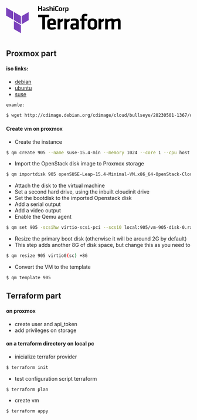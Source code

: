 <a href="https://terraform.io">
    <svg width="313" height="88" viewBox="0 0 313 88" fill="none" xmlns="http://www.w3.org/2000/svg"><path d="M98.46 30.46H87.21v-6.72h30.121v6.72h-11.25v33.6h-7.62v-33.6z" fill="#000"></path><path d="M125.291 58.59a30.77 30.77 0 009-1.39l1.15 5.56a31.65 31.65 0 01-10.86 1.88c-9.25 0-12.46-4.3-12.46-11.38v-7.8c0-6.23 2.78-11.49 12.22-11.49 9.44 0 11.56 5.5 11.56 11.85v6.3h-16.32v1.51c0 3.57 1.23 4.96 5.71 4.96zm-5.71-12.4h9.38v-1.46c0-2.78-.85-4.71-4.48-4.71-3.63 0-4.9 1.93-4.9 4.71v1.46zm36.08-5.45a56.603 56.603 0 00-7.81 4.3v19.02h-7.38V34.57h6.23l.49 3.27a32.648 32.648 0 017.74-3.87l.73 6.77zm18.019 0a57.125 57.125 0 00-7.8 4.3v19.02h-7.38V34.57h6.23l.48 3.27a32.764 32.764 0 017.75-3.87l.72 6.77zm24.681 23.32h-6.05l-.54-2a16.153 16.153 0 01-8.77 2.6c-5.39 0-7.69-3.69-7.69-8.77 0-6 2.61-8.29 8.59-8.29h7.08v-3.11c0-3.26-.9-4.41-5.62-4.41-2.747.03-5.484.33-8.17.9l-.91-5.62a38.314 38.314 0 0110.1-1.39c9.26 0 12 3.26 12 10.64l-.02 19.45zm-7.38-11.16h-5.4c-2.42 0-3.09.67-3.09 2.91 0 2 .67 3 3 3 1.95-.03 3.861-.55 5.56-1.51l-.07-4.4zm30.069-25.04a21.154 21.154 0 00-4.24-.49c-2.9 0-3.32 1.27-3.32 3.51v3.69h7.5l-.41 5.87h-7.07v23.62h-7.38V40.44h-4.72v-5.87h4.72v-4.11c0-6.11 2.84-9.14 9.37-9.14a23.496 23.496 0 016.35.85l-.8 5.69zm14.39 36.78c-10.1 0-12.86-5.58-12.86-11.58v-7.48c0-6 2.72-11.61 12.82-11.61s12.83 5.56 12.83 11.61v7.48c.04 6-2.65 11.58-12.79 11.58zm0-24.38c-3.93 0-5.44 1.75-5.44 5.08v7.92c0 3.33 1.51 5.09 5.44 5.09 3.93 0 5.45-1.76 5.45-5.09v-7.92c0-3.28-1.51-5.08-5.45-5.08zm31.82.48a57.125 57.125 0 00-7.8 4.3v19.02h-7.38V34.57h6.23l.48 3.27a32.943 32.943 0 017.79-3.87l.68 6.77zm20.32 23.32v-20.6c0-1.57-.67-2.36-2.36-2.36s-5 1.09-7.68 2.49v20.47h-7.39V34.57h5.63l.73 2.48a29.593 29.593 0 0111.79-3.08c2.85 0 4.6 1.15 5.57 3.14a29.004 29.004 0 0111.86-3.14c4.9 0 6.65 3.44 6.65 8.71v21.38H305v-20.6c0-1.57-.67-2.36-2.36-2.36a19.425 19.425 0 00-7.68 2.49v20.47h-7.38z" fill="#000"></path><path fill-rule="evenodd" clip-rule="evenodd" d="M21.2 16.55l19.1 11.03v22.06L21.2 38.61V16.55zm21.19 11.03v22.06L61.5 38.61V16.55L42.39 27.58zM0 4.24V26.3l19.1 11.03V15.27L0 4.24zm21.2 58.85l19.1 11.03V52.06L21.2 41.03v22.06z" fill="#7B42BC"></path><path d="M95.02 13.78V8.12h-5.17v5.66h-2.64V.19h2.64v5.7h5.17V.19h2.64v13.59h-2.64zm12.331 0h-2.1l-.19-.67a5.688 5.688 0 01-3 .87c-1.86 0-2.66-1.23-2.66-2.92 0-2 .9-2.76 3-2.76h2.45v-1c0-1.09-.31-1.47-2-1.47-.951.01-1.898.11-2.83.3l-.31-1.87a13.896 13.896 0 013.5-.46c3.2 0 4.15 1.08 4.15 3.54l-.01 6.44zm-2.56-3.72h-1.89c-.83 0-1.06.23-1.06 1s.23 1 1 1a4 4 0 001.93-.51l.02-1.49zm7.91 3.91a12.593 12.593 0 01-3.52-.56l.36-1.88a11.5 11.5 0 003 .43c1.13 0 1.3-.25 1.3-1s-.13-.91-1.78-1.29c-2.5-.58-2.79-1.19-2.79-3.08 0-1.89.9-2.83 3.81-2.83a14 14 0 013.06.34l-.21 1.96a18.84 18.84 0 00-2.81-.28c-1.11 0-1.3.24-1.3.84 0 .79.07.85 1.45 1.19 2.85.73 3.12 1.09 3.12 3.1s-.61 3.07-3.69 3.07v-.01zm11.71-.2V6.94c0-.53-.23-.79-.82-.79a7.116 7.116 0 00-2.66.83v6.8h-2.56V0l2.56.38v4.34a9.342 9.342 0 013.73-.94c1.7 0 2.3 1.14 2.3 2.89v7.11l-2.55-.01zm4.7-11.19V.18h2.56v2.4h-2.56zm0 11.19v-9.8h2.56v9.8h-2.56zm4.6-9.72c0-2.46 1.49-3.89 5-3.89 1.276.003 2.548.154 3.79.45l-.29 2.19a21.492 21.492 0 00-3.42-.34c-1.82 0-2.41.6-2.41 2v5.15c0 1.43.59 2 2.41 2a21.481 21.481 0 003.42-.34l.29 2.2c-1.242.293-2.514.44-3.79.44-3.48 0-5-1.43-5-3.89V4.05zm14.41 9.92c-3.5 0-4.44-1.85-4.44-3.87V7.64c0-2 .94-3.86 4.44-3.86 3.5 0 4.46 1.85 4.46 3.86v2.47c0 2.02-1 3.87-4.46 3.87v-.01zm0-8.11c-1.36 0-1.89.58-1.89 1.69v2.64c0 1.1.53 1.69 1.89 1.69 1.36 0 1.89-.59 1.89-1.69V7.56c0-1.11-.53-1.69-1.89-1.69v-.01zm11.64.16c-.934.409-1.837.887-2.7 1.43v6.32h-2.56v-9.8h2.16l.17 1.08c.834-.54 1.735-.97 2.68-1.28l.25 2.25zm10.22 4.49c0 2.17-1 3.46-3.37 3.46a14.846 14.846 0 01-2.73-.28v4l-2.55.38V3.98h2l.25.82a5.539 5.539 0 013.23-1c2.05 0 3.14 1.16 3.14 3.4l.03 3.31zm-6.1 1.1a12.03 12.03 0 002.27.27c.92 0 1.28-.43 1.28-1.31V7.12c0-.81-.32-1.25-1.26-1.25a3.729 3.729 0 00-2.29.88v4.86z" fill="#000"></path></svg>
</a>



## Proxmox part

#### iso links:

- [debian](http://cdimage.debian.org/cdimage/cloud/)
- [ubuntu](https://cloud--images-ubuntu-com.translate.goog/?_x_tr_sl=en&_x_tr_tl=ru&_x_tr_hl=ru&_x_tr_pto=sc)
- [suse](https://get.opensuse.org/leap/15.4/#)

```bash
examle:

$ wget http://cdimage.debian.org/cdimage/cloud/bullseye/20230501-1367/debian-11-generic-amd64-20230501-1367.qcow2
```



#### Create vm on proxmox

- Create the instance
```bash
$ qm create 905 --name suse-15.4-min --memory 1024 --core 1 --cpu host --numa 1 --sockets 1 --net0 virtio,bridge=vmbr0
```



- Import the OpenStack disk image to Proxmox storage
```bash
$ qm importdisk 905 openSUSE-Leap-15.4-Minimal-VM.x86_64-OpenStack-Cloud.qcow2 local
```



- Attach the disk to the virtual machine
- Set a second hard drive, using the inbuilt cloudinit drive
- Set the bootdisk to the imported Openstack disk
- Add a serial output
- Add a video output
- Enable the Qemu agent
```bash
$ qm set 905 -scsihw virtio-scsi-pci --scsi0 local:905/vm-905-disk-0.raw --ide2 local:cloudinit --boot c --bootdisk scsi0 --serial0 socket --vga serial0 --agent enabled=1
```



- Resize the primary boot disk (otherwise it will be around 2G by default)
- This step adds another 8G of disk space, but change this as you need to
```bash
$ qm resize 905 virtio0(sc) +8G
```



- Convert the VM to the template
```bash
$ qm template 905
```


## Terraform part

#### on proxmox
- create user and api_token
- add privileges on storage


#### on a terraform directory on local pc
- inicialize terrafor provider
```bash
$ terraform init
```
- test configuration script terraform
```bash
$ terraform plan
```
- create vm 
```bash
$ terraform appy
```

